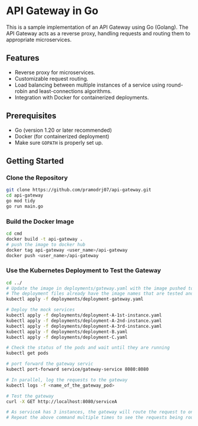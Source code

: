 # API Gateway in Go

This is a sample implementation of an API Gateway using Go (Golang). The API Gateway acts as a reverse proxy, handling requests and routing them to appropriate microservices.

## Features
- Reverse proxy for microservices.
- Customizable request routing.
- Load balancing between multiple instances of a service using round-robin and least-connections algorithms.
- Integration with Docker for containerized deployments.

## Prerequisites
- Go (version 1.20 or later recommended)
- Docker (for containerized deployment)
- Make sure `GOPATH` is properly set up.

## Getting Started

### Clone the Repository
```bash
git clone https://github.com/pramodrj07/api-gateway.git
cd api-gateway
go mod tidy
go run main.go
```

### Build the Docker Image
```bash
cd cmd
docker build -t api-gateway .
# push the image to docker hub
docker tag api-gateway <user_name>/api-gateway
docker push <user_name>/api-gateway
```

### Use the Kubernetes Deployment to Test the Gateway
```bash
cd ../
# Update the image in deployments/gateway.yaml with the image pushed to DockerHub
# The deployment files already have the image names that are tested and pushed to DockerHub
kubectl apply -f deployments/deployment-gateway.yaml

# Deploy the mock services
kubectl apply -f deployments/deployment-A-1st-instance.yaml
kubectl apply -f deployments/deployment-A-2nd-instance.yaml
kubectl apply -f deployments/deployment-A-3rd-instance.yaml
kubectl apply -f deployments/deployment-B.yaml
kubectl apply -f deployments/deployment-C.yaml

# Check the status of the pods and wait until they are running
kubectl get pods

# port forward the gateway servic
kubectl port-forward service/gateway-service 8080:8080

# In parallel, log the requests to the gateway
kubectl logs -f <name_of_the_gateway_pod>

# Test the gateway
curl -X GET http://localhost:8080/serviceA

# As serviceA has 3 instances, the gateway will route the request to one of the instances in a round-robin fashion.
# Repeat the above command multiple times to see the requests being routed to different instances.
```
